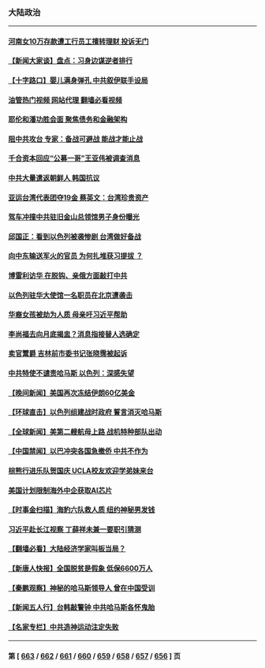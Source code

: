 ### 大陆政治
---
#### [河南女10万存款遭工行员工擅转理财 投诉无门](../../pages/ncid277/n14094643.md?10140445) 
#### [【新闻大家谈】盘点：习身边谋逆者排行](../../pages/ncid277/n14094689.md?10140445) 
#### [【十字路口】婴儿满身弹孔 中共叙伊联手设局](../../pages/ncid277/n14094688.md?10140445) 
#### [油管热门视频 网站代理 翻墙必看视频](http://138.2.39.72:81/youtube.html?epic-marker?10140445)
#### [耶伦和潘功胜会面 聚焦债务和金融架构](../../pages/ncid277/n14094797.md?10140445) 
#### [阻中共攻台 专家：备战可避战 能战才能止战](../../pages/ncid277/n14094729.md?10140445) 
#### [千合资本回应“公募一哥”王亚伟被调查消息](../../pages/ncid277/n14094725.md?10140445) 
#### [中共大量遣返朝鲜人 韩国抗议](../../pages/ncid277/n14094602.md?10140445) 
#### [亚运台湾代表团夺19金 蔡英文：台湾珍贵资产](../../pages/ncid277/n14094597.md?10140445) 
#### [驾车冲撞中共驻旧金山总领馆男子身份曝光](../../pages/ncid277/n14094633.md?10140445) 
#### [邱国正：看到以色列被袭惨剧 台湾做好备战](../../pages/ncid277/n14094426.md?10140445) 
#### [向中东输送军火的官员 为何扎堆获习提拔 ？](../../pages/ncid277/n14094499.md?10140445) 
#### [博雷利访华 在脱钩、亲俄方面敲打中共](../../pages/ncid277/n14094644.md?10140445) 
#### [以色列驻华大使馆一名职员在北京遭袭击](../../pages/ncid277/n14094588.md?10140445) 
#### [华裔女孩被劫为人质 母亲吁习近平帮助](../../pages/ncid277/n14094500.md?10140445) 
#### [李尚福去向月底揭盅？消息指接替人选确定](../../pages/ncid277/n14094450.md?10140445) 
#### [卖官鬻爵 吉林前市委书记张晓霈被起诉](../../pages/ncid277/n14094436.md?10140445) 
#### [中共特使不谴责哈马斯 以色列：深感失望](../../pages/ncid277/n14094438.md?10140445) 
#### [【晚间新闻】美国再次冻结伊朗60亿美金](../../pages/ncid277/n14094051.md?10140445) 
#### [【环球直击】以色列组建战时政府 誓言消灭哈马斯](../../pages/ncid277/n14093982.md?10140445) 
#### [【全球新闻】美第二艘航母上路 战机特种部队出动](../../pages/ncid277/n14094423.md?10140445) 
#### [【中国禁闻】以巴冲突各国急撤侨 中共不作为](../../pages/ncid277/n14093983.md?10140445) 
#### [棕熊行进乐队贺国庆 UCLA校友欢迎学弟妹来台](../../pages/ncid277/n14094217.md?10140445) 
#### [美国计划限制海外中企获取AI芯片](../../pages/ncid277/n14094244.md?10140445) 
#### [【时事金扫描】海豹六队救人质 纽约神秘男发钱](../../pages/ncid277/n14094197.md?10140445) 
#### [习近平赴长江视察 丁薛祥未兼一要职引猜测](../../pages/ncid277/n14094238.md?10140445) 
#### [【翻墙必看】大陆经济学家叫板当局？](../../pages/ncid277/n14094261.md?10140445) 
#### [【新唐人快报】全国脱贫是假象 低保6600万人](../../pages/ncid277/n14094168.md?10140445) 
#### [【秦鹏观察】神秘的哈马斯领导人 曾在中国受训](../../pages/ncid277/n14094133.md?10140445) 
#### [【新闻五人行】台韩敲警钟 中共哈马斯各怀鬼胎](../../pages/ncid277/n14094183.md?10140445) 
#### [【名家专栏】中共造神运动注定失败](../../pages/ncid277/n14090830.md?10140445) 

---
#### 第 [ [663](./663.md?10140445) / [662](./662.md?10140445) / [661](./661.md?10140445) / [660](./660.md?10140445) / [659](./659.md?10140445) / [658](./658.md?10140445) / [657](./657.md?10140445) / [656](./656.md?10140445) ] 页
